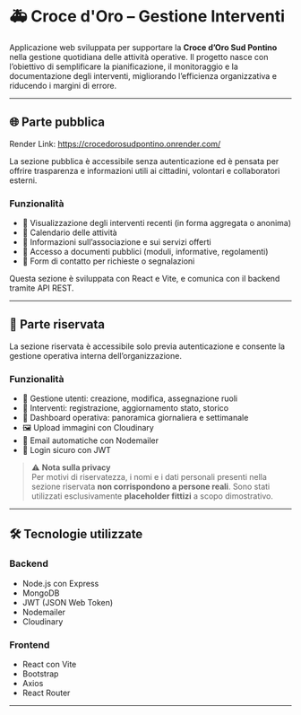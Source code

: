 # 🚑 Croce d'Oro – Gestione Interventi

Applicazione web sviluppata per supportare la **Croce d’Oro Sud Pontino** nella gestione quotidiana delle attività operative. Il progetto nasce con l’obiettivo di semplificare la pianificazione, il monitoraggio e la documentazione degli interventi, migliorando l’efficienza organizzativa e riducendo i margini di errore.

---

## 🌐 Parte pubblica

Render Link: https://crocedorosudpontino.onrender.com/

La sezione pubblica è accessibile senza autenticazione ed è pensata per offrire trasparenza e informazioni utili ai cittadini, volontari e collaboratori esterni.

### Funzionalità

- 📰 Visualizzazione degli interventi recenti (in forma aggregata o anonima)
- 📅 Calendario delle attività
- 📍 Informazioni sull’associazione e sui servizi offerti
- 📄 Accesso a documenti pubblici (moduli, informative, regolamenti)
- 📌 Form di contatto per richieste o segnalazioni

Questa sezione è sviluppata con React e Vite, e comunica con il backend tramite API REST.

---

## 🔐 Parte riservata

La sezione riservata è accessibile solo previa autenticazione e consente la gestione operativa interna dell’organizzazione.

### Funzionalità

- 👥 Gestione utenti: creazione, modifica, assegnazione ruoli
- 🚨 Interventi: registrazione, aggiornamento stato, storico
- 📆 Dashboard operativa: panoramica giornaliera e settimanale
- 🖼️ Upload immagini con Cloudinary
- 📧 Email automatiche con Nodemailer
- 🔐 Login sicuro con JWT

> ⚠️ **Nota sulla privacy**  
> Per motivi di riservatezza, i nomi e i dati personali presenti nella sezione riservata **non corrispondono a persone reali**. Sono stati utilizzati esclusivamente **placeholder fittizi** a scopo dimostrativo.

---

## 🛠️ Tecnologie utilizzate

### Backend

- Node.js con Express
- MongoDB
- JWT (JSON Web Token)
- Nodemailer
- Cloudinary

### Frontend

- React con Vite
- Bootstrap
- Axios
- React Router

---
